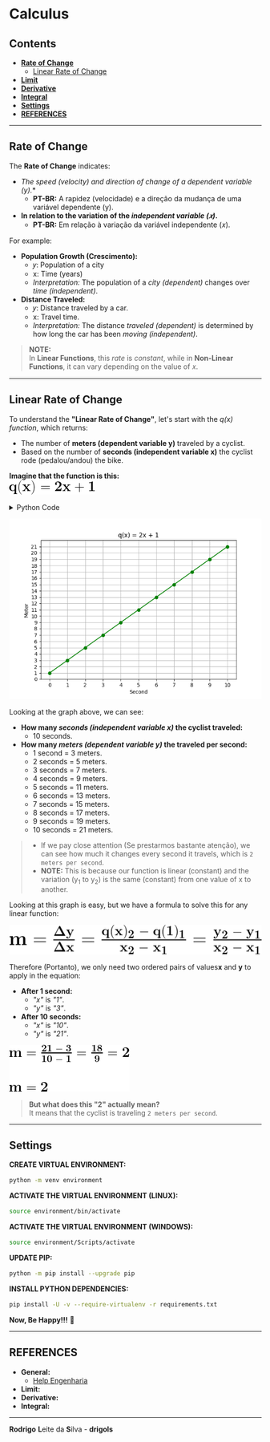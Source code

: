 # Calculus

## Contents

 - [**Rate of Change**](#intro-to-rate-of-change)
   - [Linear Rate of Change](#linear-rate-of-change)
 - [**Limit**](#intro-to-limit)
 - [**Derivative**](#intro-to-derivative)
 - [**Integral**](#intro-to-integral)
 - [**Settings**](#settings)
 - [**REFERENCES**](#ref)
<!---
[WHITESPACE RULES]
- Same topic = "10" Whitespace character.
- Different topic = "50" Whitespace character.
--->



















































<!--- ( Rate of Change ) --->

---

<div id="intro-to-rate-of-change"></div>

## Rate of Change

The **Rate of Change** indicates:

 - **The *speed (velocity)** and *direction* of change of a *dependent variable (y)*.**
   - **PT-BR:** A rapidez (velocidade) e a direção da mudança de uma variável dependente (y).
- **In relation to the variation of the *independent variable (𝑥)*.**
  - **PT-BR:** Em relação à variação da variável independente (𝑥).

For example:

 - **Population Growth (Crescimento):**
   - 𝑦: Population of a city
   - x: Time (years)
   - *Interpretation:* The population of a *city (dependent)* changes over *time (independent)*.
 - **Distance Traveled:**
   - 𝑦: Distance traveled by a car.
   - x: Travel time.
   - *Interpretation:* The distance *traveled (dependent)* is determined by how long the car has been *moving (independent)*.

> **NOTE:**  
> In **Linear Functions**, this *rate* is *constant*, while in **Non-Linear Functions**, it can vary depending on the value of 𝑥.










---

<div id="linear-rate-of-change"></div>

## Linear Rate of Change

To understand the **"Linear Rate of Change"**, let's start with the *q(x) function*, which returns:

 - The number of **meters (dependent variable y)** traveled by a cyclist.
 - Based on the number of **seconds (independent variable x)** the cyclist rode (pedalou/andou) the bike.

**Imagine that the function is this:**  
![img](images/linear-rate-of-change-01.png)  
<!---
\mathbf{q(x) = 2x + 1}
--->


<details>
<summary>Python Code</summary>

[meters_travelled_by_cyclist.py](src/meters_travelled_by_cyclist.py)
```python
from matplotlib import pyplot as plt
import numpy as np

def q(x):
    return 2 * x + 1

if __name__ =='__main__':
    x = np.array(range(0, 10+1))

    plt.figure(figsize=(7, 5))  # Width, Height.
    plt.plot(x, q(x), color='green', marker='o')
    plt.title("q(x) = 2x + 1")
    plt.xlabel('Second')
    plt.ylabel('Meter')
    plt.xticks(range(0, 10+1, 1))
    plt.yticks(range(0, 21+1, 1))
    plt.grid()
    plt.savefig("../images/rate-of-change-01.png")
    plt.show()
```

</details>

![img](images/rate-of-change-01.png)  

Looking at the graph above, we can see:

 - **How many *seconds (independent variable x)* the cyclist traveled:**
   - 10 seconds.
 - **How many *meters (dependent variable y)* the traveled per second:**
   - 1 second  = 3 meters.
   - 2 seconds = 5 meters.
   - 3 seconds = 7 meters.
   - 4 seconds = 9 meters.
   - 5 seconds = 11 meters.
   - 6 seconds = 13 meters.
   - 7 seconds = 15 meters.
   - 8 seconds = 17 meters.
   - 9 seconds = 19 meters.
   - 10 seconds = 21 meters.


> - If we pay close attention (Se prestarmos bastante atenção), we can see how much it changes every second it travels, which is `2 meters per second`.  
> - **NOTE:** This is because our function is linear (constant) and the variation (y<sub>1</sub> to y<sub>2</sub>) is the same (constant) from one value of x to another.  

Looking at this graph is easy, but we have a formula to solve this for any linear function:

![img](images/linear-rate-of-change-02.png)  
<!---
\mathbf{m = \frac{\Delta y}{\Delta x} = \frac{q(x)_{2} \ - \ q(1)_{1}}{x_{2} \ - \ x_{1}} = \frac{y_{2} \ - \ y_{1}}{x_{2} \ - \ x_{1}}}
--->


Therefore (Portanto), we only need two ordered pairs of values ​**​x** and **y** to apply in the equation:

 - **After 1 second:**
   - *"x"* is *"1"*.
   - *"y"* is *"3"*.
 - **After 10 seconds:**
   - *"x"* is *"10"*.
   - *"y"* is *"21"*.

![img](images/linear-rate-of-change-03.png)  
<!---
\\\mathbf{m = \frac{21 \ - \ 3}{10 \ - \ 1} = \frac{18}{9} = 2}
\\
\\\mathbf{ m = 2}
--->

> **But what does this "2" actually mean?**  
> It means that the cyclist is traveling `2 meters per second`.




















































<!--- ( Limit ) --->
<!--- ( Derivative ) --->
<!--- ( Integral ) --->










<!--- ( Settings ) --->

---

<div id="settings"></div>

## Settings

**CREATE VIRTUAL ENVIRONMENT:**  
```bash
python -m venv environment
```

**ACTIVATE THE VIRTUAL ENVIRONMENT (LINUX):**  
```bash
source environment/bin/activate
```

**ACTIVATE THE VIRTUAL ENVIRONMENT (WINDOWS):**  
```bash
source environment/Scripts/activate
```

**UPDATE PIP:**
```bash
python -m pip install --upgrade pip
```

**INSTALL PYTHON DEPENDENCIES:**  
```bash
pip install -U -v --require-virtualenv -r requirements.txt
```

**Now, Be Happy!!!** 😬





<!--- ( REFERENCES ) --->

---

<div id="ref"></div>

## REFERENCES

 - **General:**
   - [Help Engenharia](https://helpengenharia.com/)
 - **Limit:**
 - **Derivative:**
 - **Integral:**

---

**Rodrigo** **L**eite da **S**ilva - **drigols**
